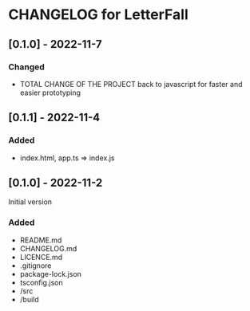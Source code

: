 # CHANGELOG for LetterFall

## [0.1.0] - 2022-11-7

### Changed

- TOTAL CHANGE OF THE PROJECT
  back to javascript for faster and easier prototyping

## [0.1.1] - 2022-11-4

### Added

- index.html, app.ts => index.js

## [0.1.0] - 2022-11-2

 Initial version

### Added

- README.md
- CHANGELOG.md
- LICENCE.md
- .gitignore
- package-lock.json
- tsconfig.json
- /src
- /build
